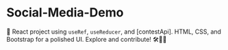 # Social-Media-Demo
 🚀 React project using `useRef`, `useReducer`, and [contestApi]. HTML, CSS, and Bootstrap for a polished UI. Explore and contribute! 🛠️👩‍💻 
